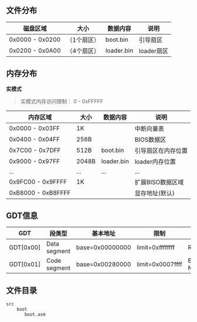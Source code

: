 



## 文件分布

| 磁盘区域                    | 大小| 数据内容   | 说明     |
| ----------------------| ----- | ---------- | -------- |
| 0x0000 - 0x0200  |（1个扇区）  | boot.bin   | 引导扇区 |
| 0x0200 - 0x0A00  |（4个扇区）  | loader.bin | loader扇区 |



## 内存分布
**实模式**

> 实模式内存访问限制： 0 - 0xFFFFF

| 内存区域            | 大小   | 数据内容        | 说明                   |
| -------------------| ------ | --------------- | ---------------------- |
| 0x0000 - 0x03FF     | 1K     |                 | 中断向量表             |
| 0x0400 - 0x04FF     | 256B   |                 | BIOS数据区             |
| 0x7C00 - 0x7DFF     | 512B   | boot.bin        | 引导扇区在内存位置     |
| 0x9000 - 0x97FF     | 2048B  | loader.bin      | loader内存位置       |
|    ...              |  ...  |      ...   |    ...  |
| 0x9FC00 - 0x9FFFF   | 1K     |                 | 扩展BISO数据区域       |
| 0xB8000 - 0xB8FFFF  |        |                 | 显存地址(默认)         |



## GDT信息

| GDT           | 段类型   | 基本地址        | 限制                   | 属性|
| -------------------| ------ | --------------- | ---------------------- |------ |
| GDT[0x00]    | Data segment|base=0x00000000  | limit=0xffffffff     | Read/Write |
| GDT[0x01]    | Code segment|base=0x00280000  | limit=0x0007ffff   |  Execute/Read, Non-Con |


## 文件目录
```
src
    boot 
       boot.asm 
```

